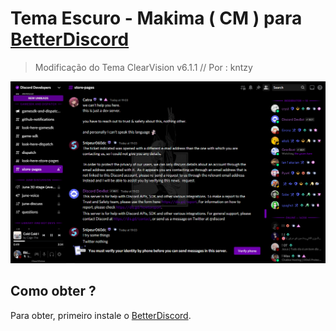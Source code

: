 # Tema Escuro - Makima ( CM ) para [BetterDiscord](https://betterdiscord.app)
> Modificação do Tema ClearVision v6.1.1 // Por : kntzy

![Print](./cooc.png)

## Como obter ?

Para obter, primeiro instale o [BetterDiscord](https://betterdiscord.app).

